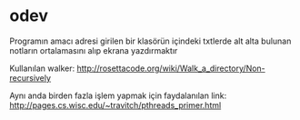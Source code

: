 odev
====

Programın amacı adresi girilen bir klasörün içindeki txtlerde alt alta bulunan notların ortalamasını alıp ekrana yazdırmaktır

Kullanılan walker: http://rosettacode.org/wiki/Walk_a_directory/Non-recursively

Aynı anda birden fazla işlem yapmak için faydalanılan link: http://pages.cs.wisc.edu/~travitch/pthreads_primer.html
